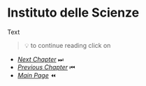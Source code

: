 # Instituto delle Scienze

Text

> 💡 to continue reading click on
- [*Next Chapter*](Specola.md) ⏭
- [*Previous Chapter*](Poggi.md) ⏮
- [*Main Page*](index.md) ⏪
